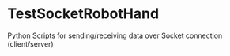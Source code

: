 # TestSocketRobotHand
Python Scripts for sending/receiving data over Socket connection (client/server)
